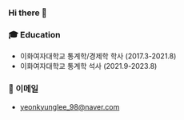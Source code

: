 ### Hi there 👋

### 🎓 Education
* 이화여자대학교 통계학/경제학 학사 (2017.3-2021.8)
* 이화여자대학교 통계학 석사 (2021.9-2023.8)

### 📧 이메일
* yeonkyunglee_98@naver.com




<!--
**yeonkyung-Lee/yeonkyung-Lee** is a ✨ _special_ ✨ repository because its `README.md` (this file) appears on your GitHub profile.

Here are some ideas to get you started:

- 🔭 I’m currently working on ...
- 🌱 I’m currently learning ...
- 👯 I’m looking to collaborate on ...
- 🤔 I’m looking for help with ...
- 💬 Ask me about ...
- 📫 How to reach me: ...
- 😄 Pronouns: ...
- ⚡ Fun fact: ...
-->
